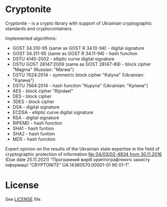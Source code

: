 # Сryptonite
Сryptonite - is a crypto library with support of Ukrainian cryptographic standards and cryptocontainers.

Implemented algorithms:

* GOST 34.310-95 (same as GOST R 34.10-94) - digital signature
* GOST 34.311-95 (same as GOST R 34.11-94) - hash function
* DSTU 4145-2002 - elliptic curve digital signature
* DSTU GOST 28147:2009 (same as GOST 28147-89) - block cipher "Magma" (Russian: "Магма")
* DSTU 7624:2014 - symmetric block cipher "Kalyna" (Ukrainian: "Калина")
* DSTU 7564:2014 - hash function "Kupyna" (Ukrainian: "Купина")
* AES - block cipher "Rijndael"
* DES - block cipher
* 3DES - block cipher
* DSA - digital signature
* ECDSA - elliptic curve digital signature
* RSA - digital signature
* RIPEMD - hash function
* SHA1 - hash funtion
* SHA2 - hash funtion
* MD5 - hash function

Expert opinion on the results of the Ukrainian state expertise in the field of cryptographic protection of information [No 04/03/02-4834 from 30.11.2016](http://www.dsszzi.gov.ua/dsszzi/control/uk/publish/article?art_id=283948&cat_id=72110) (Due date 25.11.2021) "Програмний виріб криптографічного захисту інформації “CRYPTONITE” UA.14360570.00001-01 90 01-1".

# License
See [LICENSE](LICENSE) file.
